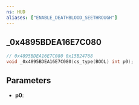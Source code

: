 ```yaml
---
ns: HUD
aliases: ["ENABLE_DEATHBLOOD_SEETHROUGH"]
---
```

## _0x4895BDEA16E7C080

```c
// 0x4895BDEA16E7C080 0x15B24768
void _0x4895BDEA16E7C080(cs_type(BOOL) int p0);
```


## Parameters
* **p0**: 

